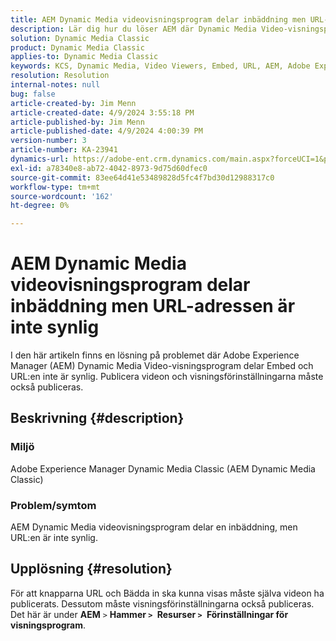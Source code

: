 ```yaml
---
title: AEM Dynamic Media videovisningsprogram delar inbäddning men URL-adressen är inte synlig
description: Lär dig hur du löser AEM där Dynamic Media Video-visningsprogram delar en inbäddning, men URL:en är inte synlig.
solution: Dynamic Media Classic
product: Dynamic Media Classic
applies-to: Dynamic Media Classic
keywords: KCS, Dynamic Media, Video Viewers, Embed, URL, AEM, Adobe Experience Manager, Troubleshooting
resolution: Resolution
internal-notes: null
bug: false
article-created-by: Jim Menn
article-created-date: 4/9/2024 3:55:18 PM
article-published-by: Jim Menn
article-published-date: 4/9/2024 4:00:39 PM
version-number: 3
article-number: KA-23941
dynamics-url: https://adobe-ent.crm.dynamics.com/main.aspx?forceUCI=1&pagetype=entityrecord&etn=knowledgearticle&id=6326bb8c-89f6-ee11-a1fe-6045bd006268
exl-id: a78340e8-ab72-4042-8973-9d75d60dfec0
source-git-commit: 83ee64d41e53489828d5fc4f7bd30d12988317c0
workflow-type: tm+mt
source-wordcount: '162'
ht-degree: 0%

---
```


# AEM Dynamic Media videovisningsprogram delar inbäddning men URL-adressen är inte synlig


I den här artikeln finns en lösning på problemet där Adobe Experience Manager (AEM) Dynamic Media Video-visningsprogram delar Embed och URL:en inte är synlig. Publicera videon och visningsförinställningarna måste också publiceras.

## Beskrivning {#description}


### Miljö<b> </b>

Adobe Experience Manager Dynamic Media Classic (AEM Dynamic Media Classic)

### Problem/symtom

AEM Dynamic Media videovisningsprogram delar en inbäddning, men URL:en är inte synlig.


## Upplösning {#resolution}


För att knapparna URL och Bädda in ska kunna visas måste själva videon ha publicerats. Dessutom måste visningsförinställningarna också publiceras. Det här är under <b>AEM</b> `>`  <b>Hammer `>` </b> <b>Resurser `>` </b> <b>Förinställningar för visningsprogram</b>.

